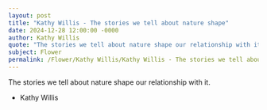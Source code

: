 ```yaml
---
layout: post
title: "Kathy Willis - The stories we tell about nature shape"
date: 2024-12-28 12:00:00 -0000
author: Kathy Willis
quote: "The stories we tell about nature shape our relationship with it."
subject: Flower
permalink: /Flower/Kathy Willis/Kathy Willis - The stories we tell about nature shape
---
```


The stories we tell about nature shape our relationship with it.

- Kathy Willis
